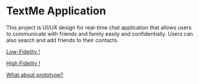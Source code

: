 # TextMe Application 
This project is UI/UX design for real-time chat application that allows users to communicate with friends and family easily and confidentially. Users can also search and add friends to their contacts.



[Low-Fidelity !](https://miro.com/welcomeonboard/SXBieThNSklTVk51dXVZNXY2SVhLUElTeGZwd0pEaW12TkVyYU1VRjNnZzhpTG1HNms5a0JqOWhmN3FpNEt4enwzNDU4NzY0NTQyODU0MTEyNjA5fDI=?share_link_id=39082261613)



[High Fidelity !](https://www.figma.com/file/4Ofo89Yyxu0bYxBYXU09DR/TextMe?type=design&node-id=95%3A4031&mode=design&t=No8PORckUVNcSUdi-1)



[What about prototype?](https://drive.google.com/file/d/1F5ueHbDb8S6brIbC73McIb5MAzVHIFQd/view?usp=sharing)
